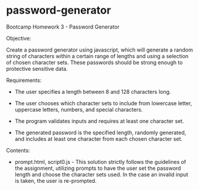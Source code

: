 # password-generator
Bootcamp Homework 3 - Password Generator

Objective: 

Create a password generator using javascript, which will generate a random string of characters within a certain range of lengths and using a selection of chosen character sets. These passwords should be strong enough to protective sensitive data.

Requirements:

- The user specifies a length between 8 and 128 characters long.

- The user chooses which character sets to include from lowercase letter, uppercase letters, numbers, and special characters.

- The program validates inputs and requires at least one character set.

- The generated password is the specified length, randomly generated, and includes at least one character from each chosen character set.


Contents:

- prompt.html, script0.js - This solution strictly follows the guidelines of the assignment, utilizing prompts to have the user set the password length and choose the character sets used. In the case an invalid input is taken, the user is re-prompted.